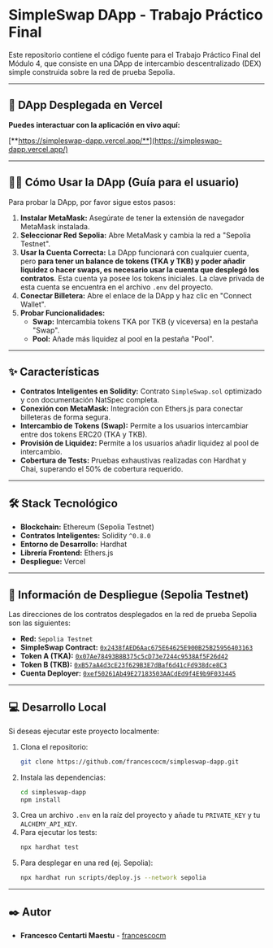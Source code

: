 # SimpleSwap DApp - Trabajo Práctico Final

Este repositorio contiene el código fuente para el Trabajo Práctico Final del Módulo 4, que consiste en una DApp de intercambio descentralizado (DEX) simple construida sobre la red de prueba Sepolia.

---

## 🚀 DApp Desplegada en Vercel

**Puedes interactuar con la aplicación en vivo aquí:**

[**https://simpleswap-dapp.vercel.app/**](https://simpleswap-dapp.vercel.app/)

---

## 👨‍🏫 Cómo Usar la DApp (Guía para el usuario)

Para probar la DApp, por favor sigue estos pasos:

1.  **Instalar MetaMask:** Asegúrate de tener la extensión de navegador MetaMask instalada.
2.  **Seleccionar Red Sepolia:** Abre MetaMask y cambia la red a "Sepolia Testnet".
3.  **Usar la Cuenta Correcta:** La DApp funcionará con cualquier cuenta, pero **para tener un balance de tokens (TKA y TKB) y poder añadir liquidez o hacer swaps, es necesario usar la cuenta que desplegó los contratos**. Esta cuenta ya posee los tokens iniciales. La clave privada de esta cuenta se encuentra en el archivo `.env` del proyecto.
4.  **Conectar Billetera:** Abre el enlace de la DApp y haz clic en "Connect Wallet".
5.  **Probar Funcionalidades:**
    *   **Swap:** Intercambia tokens TKA por TKB (y viceversa) en la pestaña "Swap".
    *   **Pool:** Añade más liquidez al pool en la pestaña "Pool".

---

## ✨ Características

*   **Contratos Inteligentes en Solidity:** Contrato `SimpleSwap.sol` optimizado y con documentación NatSpec completa.
*   **Conexión con MetaMask:** Integración con Ethers.js para conectar billeteras de forma segura.
*   **Intercambio de Tokens (Swap):** Permite a los usuarios intercambiar entre dos tokens ERC20 (TKA y TKB).
*   **Provisión de Liquidez:** Permite a los usuarios añadir liquidez al pool de intercambio.
*   **Cobertura de Tests:** Pruebas exhaustivas realizadas con Hardhat y Chai, superando el 50% de cobertura requerido.

---

## 🛠️ Stack Tecnológico

*   **Blockchain:** Ethereum (Sepolia Testnet)
*   **Contratos Inteligentes:** Solidity `^0.8.0`
*   **Entorno de Desarrollo:** Hardhat
*   **Librería Frontend:** Ethers.js
*   **Despliegue:** Vercel

---

## 📄 Información de Despliegue (Sepolia Testnet)

Las direcciones de los contratos desplegados en la red de prueba Sepolia son las siguientes:

*   **Red:** `Sepolia Testnet`
*   **SimpleSwap Contract:** [`0x2438fAED6Aac675E64625E900B25B25956403163`](https://sepolia.etherscan.io/address/0x2438fAED6Aac675E64625E900B25B25956403163)
*   **Token A (TKA):** [`0x07Ae78493B8B375c5cD73e7244c9538Af5F26d42`](https://sepolia.etherscan.io/address/0x07Ae78493B8B375c5cD73e7244c9538Af5F26d42)
*   **Token B (TKB):** [`0xB57aA4d3cE23f629B3E7dBaf6d41cFd938dce8C3`](https://sepolia.etherscan.io/address/0xB57aA4d3cE23f629B3E7dBaf6d41cFd938dce8C3)
*   **Cuenta Deployer:** [`0xef50261Ab49E27183503AACdEd9f4E9b9F033445`](https://sepolia.etherscan.io/address/0xef50261Ab49E27183503AACdEd9f4E9b9F033445)

---

## 💻 Desarrollo Local

Si deseas ejecutar este proyecto localmente:

1.  Clona el repositorio:
    ```bash
    git clone https://github.com/francescocm/simpleswap-dapp.git
    ```
2.  Instala las dependencias:
    ```bash
    cd simpleswap-dapp
    npm install
    ```
3.  Crea un archivo `.env` en la raíz del proyecto y añade tu `PRIVATE_KEY` y tu `ALCHEMY_API_KEY`.
4.  Para ejecutar los tests:
    ```bash
    npx hardhat test
    ```
5.  Para desplegar en una red (ej. Sepolia):
    ```bash
    npx hardhat run scripts/deploy.js --network sepolia
    ```

---

## ✒️ Autor

*   **Francesco Centarti Maestu** - [francescocm](https://github.com/francescocm)
